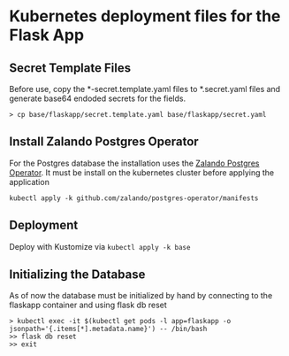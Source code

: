 # Kubernetes deployment files for the Flask App
## Secret Template Files
Before use, copy the *-secret.template.yaml files to *.secret.yaml files and generate
base64 endoded secrets for the fields.
```
> cp base/flaskapp/secret.template.yaml base/flaskapp/secret.yaml
```

## Install Zalando Postgres Operator
For the Postgres database the installation uses the [Zalando Postgres Operator](https://github.com/zalando/postgres-operator/blob/master/docs/quickstart.md#deployment-options). It must
be install on the kubernetes cluster before applying the application
```
kubectl apply -k github.com/zalando/postgres-operator/manifests
```

## Deployment
Deploy with Kustomize via `kubectl apply -k base`

## Initializing the Database
As of now the database must be initialized by hand by connecting to the flaskapp container
and using flask db reset
```
> kubectl exec -it $(kubectl get pods -l app=flaskapp -o jsonpath='{.items[*].metadata.name}') -- /bin/bash
>> flask db reset
>> exit
```